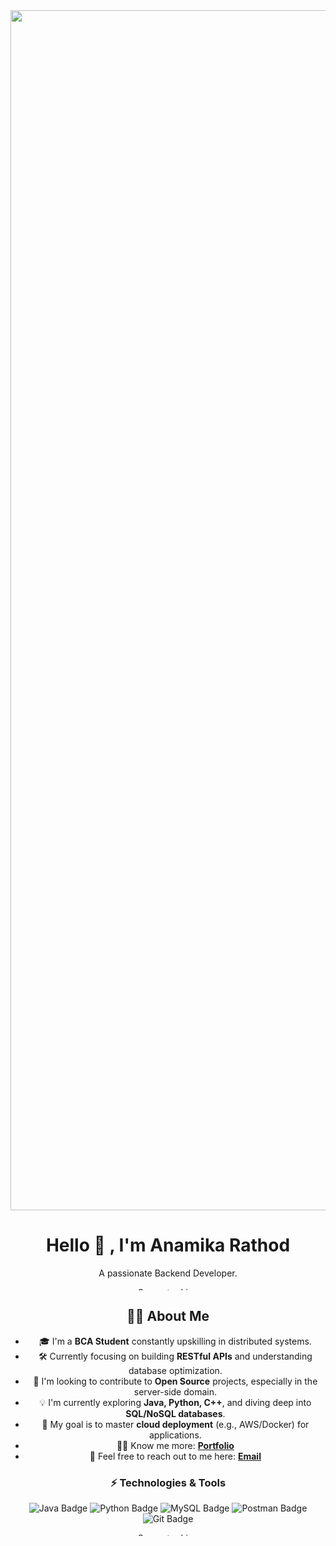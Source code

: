 <div align="center">
   <img src="https://www.animatedimages.org/data/media/562/animated-line-image-0184.gif" width="1920" 
</div>

<div align="center">
    <h1>Hello 👋 , I'm Anamika Rathod</h1>
    <p>A passionate Backend Developer.</p>
</div>

<div align="center">
    <img src="https://media.giphy.com/media/v1.Y2lkPTc5MGI3NjExZTA4NDQ4d2Z2bHBpZGgzYXd2ZnR6M3F2OGtmdDBvOW8yZ2Zld3d4aiZlcD12MV9pbnRlcm5hbF9naWYmY3Q9Zw/L1R1tvI9svkIWwpVYr/giphy.gif" alt="Separator Line" width="100%" height="5px" />
</div>


## 👩‍💻 About Me

* 🎓 I'm a **BCA Student** constantly upskilling in distributed systems.
* 🛠️ Currently focusing on building **RESTful APIs** and understanding database optimization.
* 🔭 I'm looking to contribute to **Open Source** projects, especially in the server-side domain.
* 💡 I'm currently exploring **Java, Python, C++**, and diving deep into **SQL/NoSQL databases**.
* 🚀 My goal is to master **cloud deployment** (e.g., AWS/Docker) for applications.
* 🙋‍♀️ Know me more: [**Portfolio**](YOUR_PORTFOLIO_LINK)
* 📧 Feel free to reach out to me here: [**Email**](mailto:YOUR_EMAIL_ADDRESS)


### ⚡ Technologies & Tools

<p align="center">
  <img src="https://img.shields.io/badge/Java-007396?style=for-the-badge&logo=java&logoColor=white" alt="Java Badge"/>
  <img src="https://img.shields.io/badge/Python-3776AB?style=for-the-badge&logo=python&logoColor=white" alt="Python Badge"/>
  <img src="https://img.shields.io/badge/MySQL-4479A1?style=for-the-badge&logo=mysql&logoColor=white" alt="MySQL Badge"/>
  <img src="https://img.shields.io/badge/Postman-FF6C37?style=for-the-badge&logo=postman&logoColor=white" alt="Postman Badge"/>
  <img src="https://img.shields.io/badge/Git-F05032?style=for-the-badge&logo=git&logoColor=white" alt="Git Badge"/>
</p>


<div align="center">
    <img src="https://media.giphy.com/media/v1.Y2lkPTc5MGI3NjExZTA4NDQ4d2Z2bHBpZGgzYXd2ZnR6M3F2OGtmdDBvOW8yZ2Zld3d4aiZlcD12MV9pbnRlcm5hbF9naWYmY3Q9Zw/L1R1tvI9svkIWwpVYr/giphy.gif" alt="Separator Line" width="100%" height="5px" />
</div>
